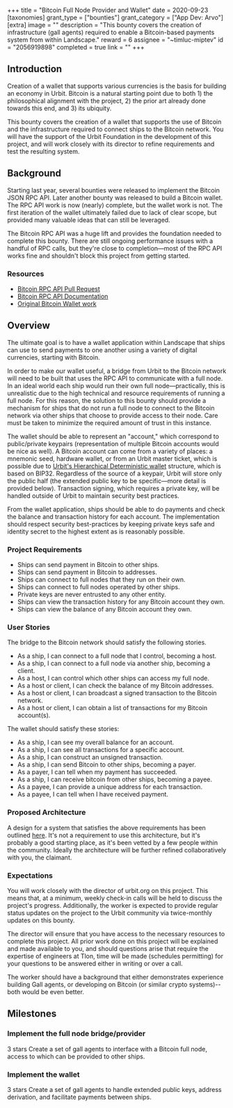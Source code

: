 +++
title = "Bitcoin Full Node Provider and Wallet"
date = 2020-09-23
[taxonomies]
grant_type = ["bounties"]
grant_category = ["App Dev: Arvo"]
[extra]
image = ""
description = "This bounty covers the creation of infrastructure (gall agents) required to enable a Bitcoin-based payments system from within Landscape."
reward = 6
assignee = "~timluc-miptev"
id = "2056919898"
completed = true
link = ""
+++

## Introduction
Creation of a wallet that supports various currencies is the basis for building an economy in Urbit. Bitcoin is a natural starting point due to both 1) the philosophical alignment with the project, 2) the prior art already done towards this end, and 3) its ubiquity.

This bounty covers the creation of a wallet that supports the use of Bitcoin and the infrastructure required to connect ships to the Bitcoin network. You will have the support of the Urbit Foundation in the development of this project, and will work closely with its director to refine requirements and test the resulting system.

## Background
Starting last year, several bounties were released to implement the Bitcoin JSON RPC API. Later another bounty was released to build a Bitcoin wallet. The RPC API work is now (nearly) complete, but the wallet work is not. The first iteration of the wallet ultimately failed due to lack of clear scope, but provided many valuable ideas that can still be leveraged.

The Bitcoin RPC API was a huge lift and provides the foundation needed to complete this bounty. There are still ongoing performance issues with a handful of RPC calls, but they're close to completion—most of the RPC API works fine and shouldn't block this project from getting started.

### Resources
* [Bitcoin RPC API Pull Request](https://github.com/urbit/urbit/pull/1892)
* [Bitcoin RPC API Documentation](https://developer.bitcoin.org/reference/rpc/index.html)
* [Original Bitcoin Wallet work](https://github.com/urbit/urbit/tree/mp/bitcoin)

## Overview
The ultimate goal is to have a wallet application within Landscape that ships can use to send payments to one another using a variety of digital currencies, starting with Bitcoin.

In order to make our wallet useful, a bridge from Urbit to the Bitcoin network will need to be built that uses the RPC API to communicate with a full node. In an ideal world each ship would run their own full node—practically, this is unrealistic due to the high technical and resource requirements of running a full node. For this reason, the solution to this bounty should provide a mechanism for ships that do not run a full node to connect to the Bitcoin network via other ships that choose to provide access to their node. Care must be taken to minimize the required amount of trust in this instance.

The wallet should be able to represent an "account," which correspond to public/private keypairs (representation of multiple Bitcoin accounts would be nice as well). A Bitcoin account can come from a variety of places: a mnemonic seed, hardware wallet, or from an Urbit master ticket, which is possible due to [Urbit's Hierarchical Deterministic wallet](https://github.com/urbit/fora-posts/blob/master/proposals/posts/~2018.11.8..19.31.59..ba77~.md) structure, which is based on BIP32. Regardless of the source of a keypair, Urbit will store only the public half (the extended public key to be specific—more detail is provided below). Transaction signing, which requires a private key, will be handled outside of Urbit to maintain security best practices.

From the wallet application, ships should be able to do payments and check the balance and transaction history for each account. The implementation should respect security best-practices by keeping private keys safe and identity secret to the highest extent as is reasonably possible.

### Project Requirements
* Ships can send payment in Bitcoin to other ships.
* Ships can send payment in Bitcoin to addresses.
* Ships can connect to full nodes that they run on their own.
* Ships can connect to full nodes operated by other ships.
* Private keys are never entrusted to any other entity.
* Ships can view the transaction history for any Bitcoin account they own.
* Ships can view the balance of any Bitcoin account they own.

### User Stories
The bridge to the Bitcoin network should satisfy the following stories.
* As a ship, I can connect to a full node that I control, becoming a host.
* As a ship, I can connect to a full node via another ship, becoming a client.
* As a host, I can control which other ships can access my full node.
* As a host or client, I can check the balance of my Bitcoin addresses.
* As a host or client, I can broadcast a signed transaction to the Bitcoin network.
* As a host or client, I can obtain a list of transactions for my Bitcoin account(s).

The wallet should satisfy these stories:
* As a ship, I can see my overall balance for an account.
* As a ship, I can see all transactions for a specific account.
* As a ship, I can construct an unsigned transaction.
* As a ship, I can send Bitcoin to other ships, becoming a payer.
* As a payer, I can tell when my payment has succeeded.
* As a ship, I can receive bitcoin from other ships, becoming a payee.
* As a payee, I can provide a unique address for each transaction.
* As a payee, I can tell when I have received payment.

### Proposed Architecture
A design for a system that satisfies the above requirements has been outlined [here](https://gist.github.com/jalehman/e0c91071427ca4c349c0673f376945cb). It's not a requirement to use this architecture, but it's probably a good starting place, as it's been vetted by a few people within the community. Ideally the architecture will be further refined collaboratively with you, the claimant. 

### Expectations
You will work closely with the director of urbit.org on this project. This means that, at a minimum, weekly check-in calls will be held to discuss the project's progress. Additionally, the worker is expected to provide regular status updates on the project to the Urbit community via twice-monthly updates on this bounty.

The director will ensure that you have access to the necessary resources to complete this project. All prior work done on this project will be explained and made available to you, and should questions arise that require the expertise of engineers at Tlon, time will be made (schedules permitting) for your questions to be answered either in writing or over a call.

The worker should have a background that either demonstrates experience building Gall agents, or developing on Bitcoin (or similar crypto systems)--both would be even better.


## Milestones


### Implement the full node bridge/provider
3 stars
Create a set of gall agents to interface with a Bitcoin full node, access to which can be provided to other ships.


### Implement the wallet
3 stars
Create a set of gall agents to handle extended public keys, address derivation, and facilitate payments between ships.

    